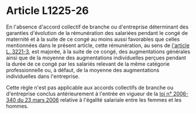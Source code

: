 # Article L1225-26

En l'absence d'accord collectif de branche ou d'entreprise déterminant des garanties d'évolution de la rémunération des salariées pendant le congé de maternité et à la suite de ce congé au moins aussi favorables que celles mentionnées dans le présent article, cette rémunération, au sens de [l'article L. 3221-3][1], est majorée, à la suite de ce congé, des augmentations générales ainsi que de la moyenne des augmentations individuelles perçues pendant la durée de ce congé par les salariés relevant de la même catégorie professionnelle ou, à défaut, de la moyenne des augmentations individuelles dans l'entreprise. 

Cette règle n'est pas applicable aux accords collectifs de branche ou d'entreprise conclus antérieurement à l'entrée en vigueur de la [loi n° 2006-340 du 23 mars 2006][2] relative à l'égalité salariale entre les femmes et les hommes.

 [1]: /affichCodeArticle.do?cidTexte=LEGITEXT000006072050&idArticle=LEGIARTI000006902819&dateTexte=&categorieLien=cid
 [2]: /affichTexte.do?cidTexte=JORFTEXT000000816849&categorieLien=cid